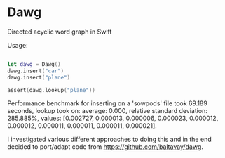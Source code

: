 # Dawg
Directed acyclic word graph in Swift

Usage:
```swift

let dawg = Dawg()
dawg.insert("car")
dawg.insert("plane")

assert(dawg.lookup("plane"))

```

Performance benchmark for inserting on a 'sowpods' file took 69.189 seconds, lookup took on: average: 0.000, relative standard deviation: 285.885%, values: [0.002727, 0.000013, 0.000006, 0.000023, 0.000012, 0.000012, 0.000011, 0.000011, 0.000011, 0.000021].

I investigated various different approaches to doing this and in the end decided to port/adapt code from https://github.com/baltavay/dawg.
